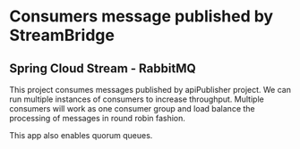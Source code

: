# Consumers message published by StreamBridge

## Spring Cloud Stream - RabbitMQ

This project consumes messages published by apiPublisher project. We can run multiple instances of consumers to increase throughput. Multiple consumers will work as one consumer group and load balance the processing of messages in round robin fashion.

This app also enables quorum queues.

